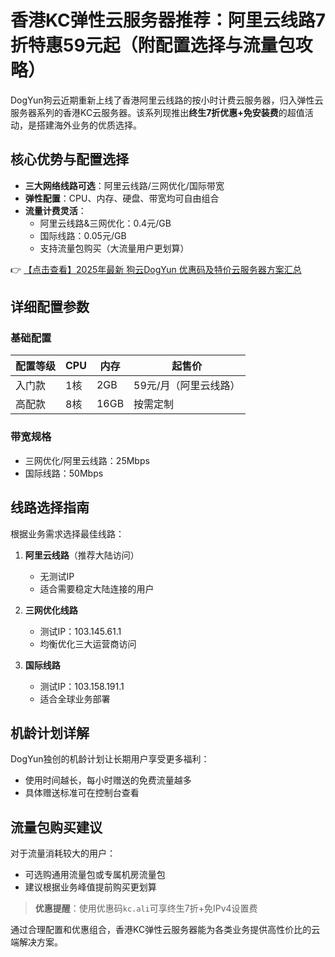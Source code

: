 # 香港KC弹性云服务器推荐：阿里云线路7折特惠59元起（附配置选择与流量包攻略）

DogYun狗云近期重新上线了香港阿里云线路的按小时计费云服务器，归入弹性云服务器系列的香港KC云服务器。该系列现推出**终生7折优惠+免安装费**的超值活动，是搭建海外业务的优质选择。

## 核心优势与配置选择

- **三大网络线路可选**：阿里云线路/三网优化/国际带宽
- **弹性配置**：CPU、内存、硬盘、带宽均可自由组合
- **流量计费灵活**：
  - 阿里云线路&三网优化：0.4元/GB
  - 国际线路：0.05元/GB
  - 支持流量包购买（大流量用户更划算）

👉 [【点击查看】2025年最新 狗云DogYun 优惠码及特价云服务器方案汇总](https://bit.ly/DogYun)

## 详细配置参数

### 基础配置
| 配置等级 | CPU | 内存 | 起售价 |
|---------|-----|------|-------|
| 入门款 | 1核 | 2GB | 59元/月（阿里云线路）|
| 高配款 | 8核 | 16GB | 按需定制 |

### 带宽规格
- 三网优化/阿里云线路：25Mbps
- 国际线路：50Mbps

## 线路选择指南

根据业务需求选择最佳线路：
1. **阿里云线路**（推荐大陆访问）
   - 无测试IP
   - 适合需要稳定大陆连接的用户

2. **三网优化线路**
   - 测试IP：103.145.61.1
   - 均衡优化三大运营商访问

3. **国际线路**
   - 测试IP：103.158.191.1
   - 适合全球业务部署

## 机龄计划详解

DogYun独创的机龄计划让长期用户享受更多福利：
- 使用时间越长，每小时赠送的免费流量越多
- 具体赠送标准可在控制台查看

## 流量包购买建议

对于流量消耗较大的用户：
- 可选购通用流量包或专属机房流量包
- 建议根据业务峰值提前购买更划算

> **优惠提醒**：使用优惠码`kc.ali`可享终生7折+免IPv4设置费

通过合理配置和优惠组合，香港KC弹性云服务器能为各类业务提供高性价比的云端解决方案。